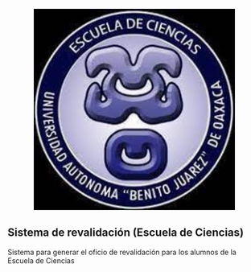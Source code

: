 <p align="center"><a href="https://laravel.com" target="_blank"><img src="https://github.com/alanarmandochavezcruz/revalidacion/blob/main/public/images/logo_escuela_ciencias.jpg" width="400" alt="Laravel Logo"></a></p>


## Sistema de revalidación (Escuela de Ciencias)

Sistema para generar el oficio de revalidación para los alumnos de la Escuela de Ciencias

